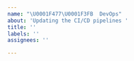 ```yaml
---
name: "\U0001F477\U0001F3FB  DevOps"
about: 'Updating the CI/CD pipelines '
title: ''
labels: ''
assignees: ''

---
```



